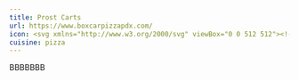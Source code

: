 ```yaml
---
title: Prost Carts
url: https://www.boxcarpizzapdx.com/
icon: <svg xmlns="http://www.w3.org/2000/svg" viewBox="0 0 512 512"><!--! Font Awesome Pro 6.1.1 by @fontawesome - https://fontawesome.com License - https://fontawesome.com/license (Commercial License) Copyright 2022 Fonticons, Inc. --><path d="M0 288v159.1C0 465.6 14.38 480 32 480h448c17.62 0 32-14.38 32-31.1V288H0zM299.9 32.01c-7.75-.25-15.25 2.25-21.12 6.1L0 255.1l512-.0118C512 136.1 417.1 38.26 299.9 32.01z"/></svg>
cuisine: pizza
---
```

BBBBBBB